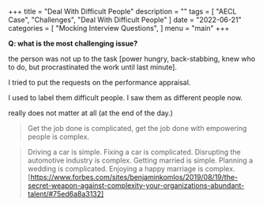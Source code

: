 +++
title = "Deal With Difficult People"
description = ""
tags = [
    "AECL Case",
    "Challenges",
    "Deal With Difficult People"
]
date = "2022-06-21"
categories = [
    "Mocking Interview Questions",
]
menu = "main"
+++

**Q: what is the most challenging issue?**

the person was not up to the task [power hungry, back-stabbing, knew who to do, but procrastinated the work until last minute].

I tried to put the requests on the performance appraisal.  

I used to label them difficult people.  I saw them as different people now.

really does not matter at all (at the end of the day.)

> Get the job done is complicated, get the job done with empowering people is complex.

> Driving a car is simple. Fixing a car is complicated. Disrupting the automotive industry is complex. 
> Getting married is simple. Planning a wedding is complicated. Enjoying a happy marriage is complex.
> [https://www.forbes.com/sites/benjaminkomlos/2019/08/19/the-secret-weapon-against-complexity-your-organizations-abundant-talent/#75ed6a8a3132]
